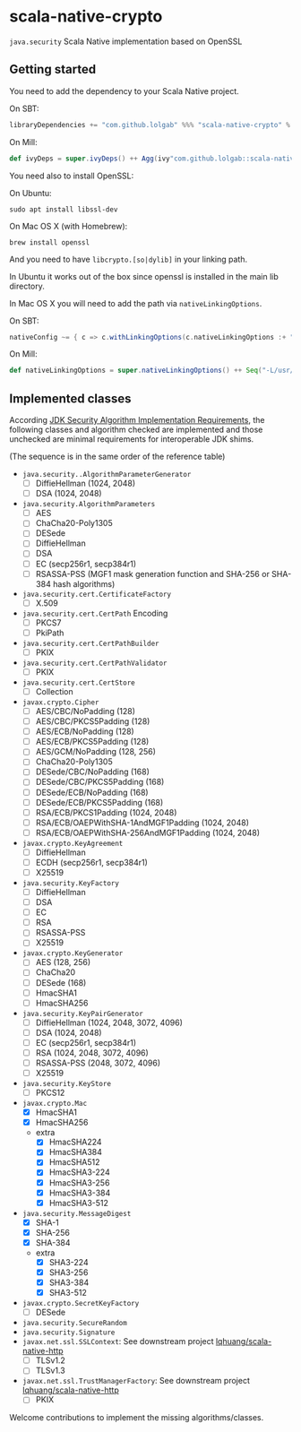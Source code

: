 # scala-native-crypto

`java.security` Scala Native implementation based on OpenSSL

## Getting started

You need to add the dependency to your Scala Native project.

On SBT:

```scala
libraryDependencies += "com.github.lolgab" %%% "scala-native-crypto" % "x.y.z"
```

On Mill:

```scala
def ivyDeps = super.ivyDeps() ++ Agg(ivy"com.github.lolgab::scala-native-crypto::x.y.z")
```

You need also to install OpenSSL:

On Ubuntu:

```
sudo apt install libssl-dev
```

On Mac OS X (with Homebrew):

```
brew install openssl
```

And you need to have `libcrypto.[so|dylib]` in your linking path.

In Ubuntu it works out of the box since openssl is installed in the main
lib directory.

In Mac OS X you will need to add the path via `nativeLinkingOptions`.

On SBT:

```scala
nativeConfig ~= { c => c.withLinkingOptions(c.nativeLinkingOptions :+ "-L/usr/local/opt/openssl@3/lib") }
```

On Mill:

```scala
def nativeLinkingOptions = super.nativeLinkingOptions() ++ Seq("-L/usr/local/opt/openssl@3/lib")
```

## Implemented classes

According [JDK Security Algorithm Implementation Requirements](https://docs.oracle.com/en/java/javase/25/docs/specs/security/standard-names.html#security-algorithm-implementation-requirements), the following classes and algorithm checked are implemented and those unchecked are minimal requirements for interoperable JDK shims.

(The sequence is in the same order of the reference table)

- `java.security..AlgorithmParameterGenerator`
  - [ ] DiffieHellman (1024, 2048)
  - [ ] DSA (1024, 2048)
- `java.security.AlgorithmParameters`
  - [ ] AES
  - [ ] ChaCha20-Poly1305
  - [ ] DESede
  - [ ] DiffieHellman
  - [ ] DSA
  - [ ] EC (secp256r1, secp384r1)
  - [ ] RSASSA-PSS (MGF1 mask generation function and SHA-256 or SHA-384 hash algorithms)
- `java.security.cert.CertificateFactory`
  - [ ] X.509
- `java.security.cert.CertPath` Encoding
  - [ ] PKCS7
  - [ ] PkiPath
- `java.security.cert.CertPathBuilder`
  - [ ] PKIX
- `java.security.cert.CertPathValidator`
  - [ ] PKIX
- `java.security.cert.CertStore`
  - [ ] Collection
- `javax.crypto.Cipher`
  - [ ] AES/CBC/NoPadding (128)
  - [ ] AES/CBC/PKCS5Padding (128)
  - [ ] AES/ECB/NoPadding (128)
  - [ ] AES/ECB/PKCS5Padding (128)
  - [ ] AES/GCM/NoPadding (128, 256)
  - [ ] ChaCha20-Poly1305
  - [ ] DESede/CBC/NoPadding (168)
  - [ ] DESede/CBC/PKCS5Padding (168)
  - [ ] DESede/ECB/NoPadding (168)
  - [ ] DESede/ECB/PKCS5Padding (168)
  - [ ] RSA/ECB/PKCS1Padding (1024, 2048)
  - [ ] RSA/ECB/OAEPWithSHA-1AndMGF1Padding (1024, 2048)
  - [ ] RSA/ECB/OAEPWithSHA-256AndMGF1Padding (1024, 2048)
- `javax.crypto.KeyAgreement`
  - [ ] DiffieHellman
  - [ ] ECDH (secp256r1, secp384r1)
  - [ ] X25519
- `java.security.KeyFactory`
  - [ ] DiffieHellman
  - [ ] DSA
  - [ ] EC
  - [ ] RSA
  - [ ] RSASSA-PSS
  - [ ] X25519
- `javax.crypto.KeyGenerator`
  - [ ] AES (128, 256)
  - [ ] ChaCha20
  - [ ] DESede (168)
  - [ ] HmacSHA1
  - [ ] HmacSHA256
- `java.security.KeyPairGenerator`
  - [ ] DiffieHellman (1024, 2048, 3072, 4096)
  - [ ] DSA (1024, 2048)
  - [ ] EC (secp256r1, secp384r1)
  - [ ] RSA (1024, 2048, 3072, 4096)
  - [ ] RSASSA-PSS (2048, 3072, 4096)
  - [ ] X25519
- `java.security.KeyStore`
  - [ ] PKCS12
- `javax.crypto.Mac`
  - [x] HmacSHA1
  - [x] HmacSHA256
  - extra
    - [x] HmacSHA224
    - [x] HmacSHA384
    - [x] HmacSHA512
    - [x] HmacSHA3-224
    - [x] HmacSHA3-256
    - [x] HmacSHA3-384
    - [x] HmacSHA3-512
- `java.security.MessageDigest`
  - [x] SHA-1
  - [x] SHA-256
  - [x] SHA-384
  - extra
    - [x] SHA3-224
    - [x] SHA3-256
    - [x] SHA3-384
    - [x] SHA3-512
- `javax.crypto.SecretKeyFactory`
  - [ ] DESede
- `java.security.SecureRandom`
- `java.security.Signature`
- `javax.net.ssl.SSLContext`: See downstream project [lqhuang/scala-native-http](https://github.com/lqhuang/scala-native-http)
  - [ ] TLSv1.2
  - [ ] TLSv1.3
- `javax.net.ssl.TrustManagerFactory`: See downstream project [lqhuang/scala-native-http](https://github.com/lqhuang/scala-native-http)
  - [ ] PKIX

Welcome contributions to implement the missing algorithms/classes.
